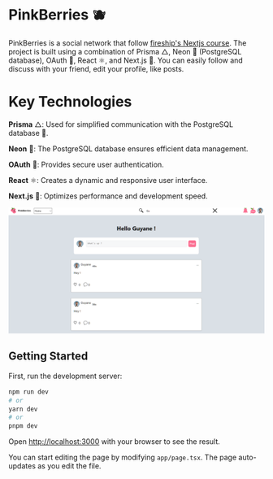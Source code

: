 

# PinkBerries 🫐

PinkBerries is a social network that follow [fireship's Nextjs course](https://fireship.io/courses/nextjs/). The project is built using a combination of Prisma △, Neon 🌟 (PostgreSQL database), OAuth 🔐, React ⚛️, and Next.js 🚀. You can easily follow and discuss with your friend, edit your profile, like posts.

# Key Technologies
**Prisma** △: Used for simplified communication with the PostgreSQL database 🐘.

**Neon** 🌟: The PostgreSQL database ensures efficient data management.

**OAuth** 🔐: Provides secure user authentication.

**React** ⚛️: Creates a dynamic and responsive user interface.

**Next.js** 🚀: Optimizes performance and development speed.


![image](./image.png)





## Getting Started

First, run the development server:

```bash
npm run dev
# or
yarn dev
# or
pnpm dev
```

Open [http://localhost:3000](http://localhost:3000) with your browser to see the result.

You can start editing the page by modifying `app/page.tsx`. The page auto-updates as you edit the file.
